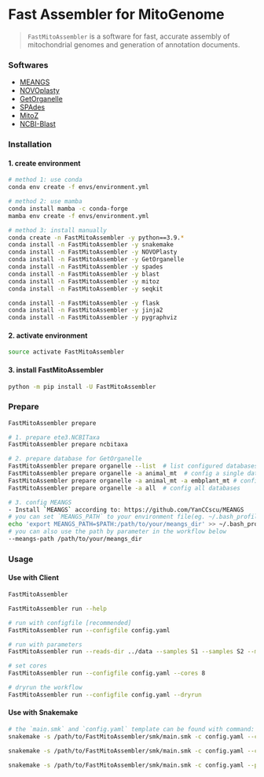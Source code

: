 # Fast Assembler for MitoGenome
> `FastMitoAssembler` is a software for fast, accurate assembly of mitochondrial genomes and generation of annotation documents.

### Softwares
- [MEANGS](https://github.com/YanCCscu/meangs)
- [NOVOplasty](https://github.com/Edith1715/NOVOplasty)
- [GetOrganelle](https://github.com/Kinggerm/GetOrganelle)
- [SPAdes](https://github.com/ablab/spades)
- [MitoZ](https://github.com/linzhi2013/MitoZ)
- [NCBI-Blast](https://blast.ncbi.nlm.nih.gov/doc/blast-help/downloadblastdata.html)

### Installation
#### 1. create environment
```bash
# method 1: use conda
conda env create -f envs/environment.yml

# method 2: use mamba
conda install mamba -c conda-forge
mamba env create -f envs/environment.yml

# method 3: install manually
conda create -n FastMitoAssembler -y python==3.9.*
conda install -n FastMitoAssembler -y snakemake
conda install -n FastMitoAssembler -y NOVOPlasty
conda install -n FastMitoAssembler -y GetOrganelle
conda install -n FastMitoAssembler -y spades
conda install -n FastMitoAssembler -y blast
conda install -n FastMitoAssembler -y mitoz
conda install -n FastMitoAssembler -y seqkit

conda install -n FastMitoAssembler -y flask
conda install -n FastMitoAssembler -y jinja2 
conda install -n FastMitoAssembler -y pygraphviz

```
#### 2. activate environment 
```bash
source activate FastMitoAssembler
```

#### 3. install FastMitoAssembler
```bash
python -m pip install -U FastMitoAssembler
```

### Prepare
```bash
FastMitoAssembler prepare

# 1. prepare ete3.NCBITaxa
FastMitoAssembler prepare ncbitaxa

# 2. prepare database for GetOrganelle
FastMitoAssembler prepare organelle --list  # list configured databases
FastMitoAssembler prepare organelle -a animal_mt  # config a single database
FastMitoAssembler prepare organelle -a animal_mt -a embplant_mt # config multiple databaes
FastMitoAssembler prepare organelle -a all  # config all databases

# 3. config MEANGS
- Install `MEANGS` according to: https://github.com/YanCCscu/MEANGS
# you can set `MEANGS_PATH` to your environment file(eg. ~/.bash_profile)
echo 'export MEANGS_PATH=$PATH:/path/to/your/meangs_dir' >> ~/.bash_profile
# you can also use the path by parameter in the workflow below
--meangs-path /path/to/your/meangs_dir
```

### Usage
#### Use with Client
```bash
FastMitoAssembler

FastMitoAssembler run --help

# run with configfile [recommended]
FastMitoAssembler run --configfile config.yaml

# run with parameters
FastMitoAssembler run --reads-dir ../data --samples S1 --samples S2 --meangs-path /path/to/your/meangs_dir

# set cores
FastMitoAssembler run --configfile config.yaml --cores 8

# dryrun the workflow
FastMitoAssembler run --configfile config.yaml --dryrun
```
#### Use with Snakemake
```bash
# the `main.smk` and `config.yaml` template can be found with command: `FastMitoAssembler`
snakemake -s /path/to/FastMitoAssembler/smk/main.smk -c config.yaml --cores 4

snakemake -s /path/to/FastMitoAssembler/smk/main.smk -c config.yaml --cores 4 --printshellcmds

snakemake -s /path/to/FastMitoAssembler/smk/main.smk -c config.yaml --printshellcmds --dryrun
```
